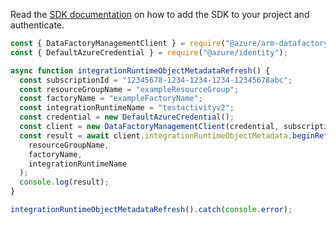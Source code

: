 Read the [SDK documentation](https://github.com/Azure/azure-sdk-for-js/blob/%40azure%2Farm-datafactory_10.4.0/sdk/datafactory/arm-datafactory/README.md) on how to add the SDK to your project and authenticate.

```javascript
const { DataFactoryManagementClient } = require("@azure/arm-datafactory");
const { DefaultAzureCredential } = require("@azure/identity");

async function integrationRuntimeObjectMetadataRefresh() {
  const subscriptionId = "12345678-1234-1234-1234-12345678abc";
  const resourceGroupName = "exampleResourceGroup";
  const factoryName = "exampleFactoryName";
  const integrationRuntimeName = "testactivityv2";
  const credential = new DefaultAzureCredential();
  const client = new DataFactoryManagementClient(credential, subscriptionId);
  const result = await client.integrationRuntimeObjectMetadata.beginRefreshAndWait(
    resourceGroupName,
    factoryName,
    integrationRuntimeName
  );
  console.log(result);
}

integrationRuntimeObjectMetadataRefresh().catch(console.error);
```
